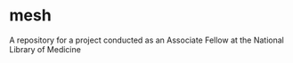 # mesh
A repository for a project conducted as an Associate Fellow at the National Library of Medicine
